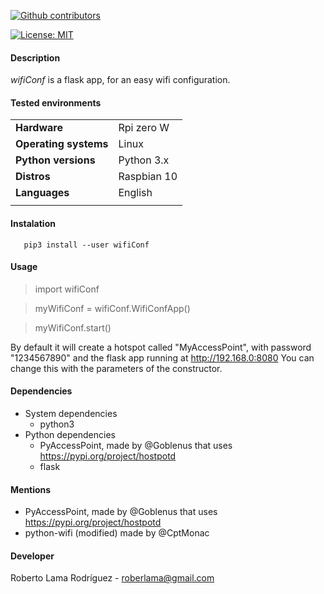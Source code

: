 <p align="left" >
<a href="https://github.com/RoberWare/wifiConf/graphs/contributors"><img src="https://img.shields.io/github/contributors/RoberWare/wifiConf" alt="Github contributors"/></a>
<!-- <a href="https://github.com/RoberWare/wifiConf"><img src="https://img.shields.io/github/release-pre/RoberWare/wifiConf" alt="Github release"/></a>
<a href="https://github.com/RoberWare/wifiConf/stargazers"><img src="https://img.shields.io/github/stars/RoberWare/wifiConf" alt="Github stars"/></a> -->
</p>

[![License: MIT](https://img.shields.io/badge/License-MIT-blue.svg)](https://opensource.org/licenses/MIT)

#### Description
*wifiConf* is a flask app, for an easy wifi configuration.

#### Tested environments

|                         |                                         |
|-------------------------|-----------------------------------------|
| **Hardware**            | Rpi zero W                              | 
| **Operating systems**   | Linux                                   |
| **Python versions**     | Python 3.x                              |
| **Distros**             | Raspbian 10                             |
| **Languages**           | English                                 |
|                         |                                         |

#### Instalation
       pip3 install --user wifiConf
  
#### Usage 

   > import wifiConf
 
 > myWifiConf = wifiConf.WifiConfApp()
 
 > myWifiConf.start()

By default it will create a hotspot called "MyAccessPoint", with password "1234567890" 
and the flask app running at http://192.168.0:8080 
You can change this with the parameters of the constructor.

#### Dependencies
- System dependencies
  - python3
- Python dependencies
    - PyAccessPoint, made by @Goblenus that uses https://pypi.org/project/hostpotd
    - flask
    
#### Mentions
  - PyAccessPoint, made by @Goblenus that uses https://pypi.org/project/hostpotd
  - python-wifi (modified) made by @CptMonac 
  
#### Developer
Roberto Lama Rodríguez - roberlama@gmail.com
